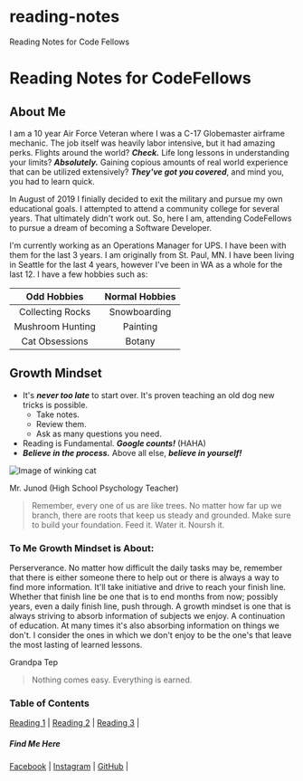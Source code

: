 # reading-notes
Reading Notes for Code Fellows
# Reading Notes for CodeFellows

## About Me

I am a 10 year Air Force Veteran where I was a C-17 Globemaster airframe mechanic. The job itself was heavily labor intensive, but it had amazing perks. Flights around the world? ***Check.*** Life long lessons in understanding your limits? ***Absolutely.*** Gaining copious amounts of real world experience that can be utilized extensively? ***They've got you covered***, and mind you, you had to learn quick.

In August of 2019 I finially decided to exit the military and pursue my own educational goals. I attempted to attend a community college for several years. That ultimately didn't work out. So, here I am, attending CodeFellows to pursue a dream of becoming a Software Developer.

I'm currently working as an Operations Manager for UPS. I have been with them for the last 3 years. I am originally from St. Paul, MN. I have been living in Seattle for the last 4 years, however I've been in WA as a whole for the last 12.  I have a few hobbies such as:



| Odd Hobbies | Normal Hobbies |
| :---------: | :------------: |
| Collecting Rocks | Snowboarding |
| Mushroom Hunting | Painting |
| Cat Obsessions | Botany |



## Growth Mindset
- It's ***never too late*** to start over. It's proven teaching an old dog new tricks is possible.
  - Take notes.
  - Review them.
  - Ask as many questions you need.
- Reading is Fundamental. ***Google counts!*** (HAHA)
- ***Believe in the process.*** Above all else, ***believe in yourself!***



![Image of winking cat](https://media.tenor.com/images/380300aebf287514a9d2035d7bdad03a/tenor.gif)



Mr. Junod (High School Psychology Teacher)
>Remember, every one of us are like trees. No matter how far up we branch, there are roots that keep us steady and grounded. Make sure to build your foundation. Feed it. Water it. Noursh it.



### To Me Growth Mindset is About:
Perserverance. No matter how difficult the daily tasks may be, remember that there is either someone there to help out or there is always a way to find more information. It'll take initiative and drive to reach your finish line. Whether that finish line be one that is to end months from now; possibly years, even a daily finish line, push through. A growth mindset is one that is always striving to absorb information of subjects we enjoy. A continuation of education. At many times it's also absorbing information on things we don't. I consider the ones in which we don't enjoy to be the one's that leave the most lasting of learned lessons.




Grandpa Tep
>Nothing comes easy. Everything is earned.

### Table of Contents
[Reading 1](markdown.md) |
[Reading 2](coderscomputer.md) |
[Reading 3](revisionsandthecloud.md) |

##### Find Me Here
[Facebook](https://www.facebook.com/tray.alexzandar/) | 
[Instagram](https://www.instagram.com/trayalexzandar/) |
[GitHub](https://github.com/Zavvy-Glitch) | 
